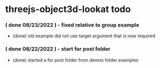 # threejs-object3d-lookat todo

### ( done 08/23/2022 ) - fixed relative to group example
* (done) old example did not use target argument that is now required

### ( done 08/22/2022 ) - start for post folder
* (done) started a for post folder from demos folder examples
